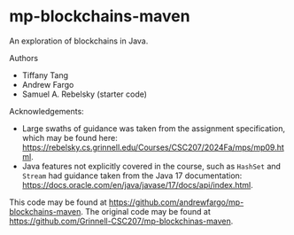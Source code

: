 # mp-blockchains-maven

An exploration of blockchains in Java.

Authors

* Tiffany Tang
* Andrew Fargo
* Samuel A. Rebelsky (starter code)

Acknowledgements:

* Large swaths of guidance was taken from the assignment specification, which may be found here: <https://rebelsky.cs.grinnell.edu/Courses/CSC207/2024Fa/mps/mp09.html>.
* Java features not explicitly covered in the course, such as `HashSet` and `Stream` had guidance taken from the Java 17 documentation: <https://docs.oracle.com/en/java/javase/17/docs/api/index.html>.

This code may be found at <https://github.com/andrewfargo/mp-blockchains-maven>. The original code may be found at <https://github.com/Grinnell-CSC207/mp-blockchinas-maven>.
